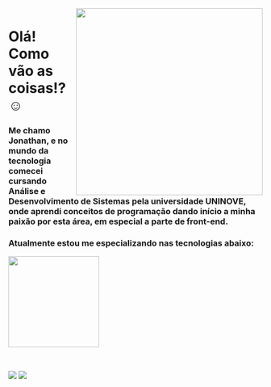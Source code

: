 
<img align="right" src="https://raw.githubusercontent.com/MicaelliMedeiros/micaellimedeiros/master/image/computer-illustration.png" width="370"/>

# Olá! Como vão as coisas!? ☺

### Me chamo Jonathan, e no mundo da tecnologia comecei cursando Análise e Desenvolvimento de Sistemas pela universidade UNINOVE, onde aprendi conceitos de programação dando início a minha paixão por esta área, em especial a parte de front-end.

### Atualmente estou me especializando nas tecnologias abaixo:

<div>
  <a href="https://github.com/DVJonathanSouza">
  <img height="180em" src="https://github-readme-stats.vercel.app/api/top-langs/?username=DVJonathanSouza&layout=compact&langs_count=8&theme=dracula"/>
<div>
  </br>
  
 ##
 
<div>  
<a href="https://www.linkedin.com/in/jonathan-souza-1702/" target="_blank"><img src="https://img.shields.io/badge/-Jonathan Souza-%230077B5?style=for-the-badge&logo=linkedin&logoColor=white" target="_blank"></a>
<a href = "mailto: jonathan.souz.oliveira@outlook.com"><img src="https://img.shields.io/badge/-Email-%23EA4335?style=for-the-badge&logo=gmail&logoColor=white" target="_blank">  
</div>
